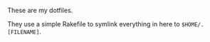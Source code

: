These are my dotfiles.

They use a simple Rakefile to symlink everything in here to
`$HOME/.[FILENAME]`.


